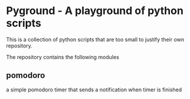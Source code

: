 # Pyground - A playground of python scripts
This is a collection of python scripts that are too small to justify their own repository.

The repository contains the following modules
## pomodoro
a simple pomodoro timer that sends a notification when timer is finished
